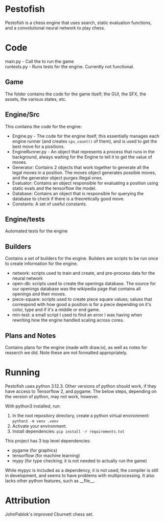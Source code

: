 Pestofish
==============
Pestofish is a chess engine that uses search, static evaluation functions, and a convolutional neural network to play chess. 

# Code
main.py - Call the to run the game \
runtests.py - Runs tests for the engine. Currently not functional.
## Game
The folder contains the code for the game itself; the GUI, the SFX, the assets, the various states, etc.

## Engine/Src
This contains the code for the engine:
- Engine.py - The code for the engine itself, this essentially manages each engine runner (and creates ```cpu_count()``` of them), and is used to get the best move for a positions. 
- EngineRunner.py - An object that represents a process that runs in the background, always waiting for the Engine to tell it to get the value of moves. 
- Generator: Contains 2 objects that work together to generate all the legal moves in a position. The moves object generates possible moves, and the generator object purges illegal ones.
- Evaluator: Contains an object responsible for evaluating a position using static evals and the tensorflow lite model.
- Database: Contains an object that is responsible for querying the database to check if there is a theoretically good move.
- Constants: A set of useful constants.

## Engine/tests
Automated tests for the engine

## Builders 
Contains a set of builders for the engine. Builders are scripts to be run once to create information for the engine.
- network: scripts used to train and create, and pre-process data for the neural network
- open-db: scripts used to create the openings database. The source for our openings database was the wikipedia page that contains all openings and their moves.
- piece-square: scripts used to create piece square values; values that correspond with how good a position is for a piece depending on it's color, type and if it's a middle or end game. 
- min-test: a small script I used to find an error I was having when rewriting how the engine handled scaling across cores.

## Plans and Notes
Contains plans for the engine (made with draw.io), as well as notes for reaserch we did. Note these are not formatted appropriately. 

# Running
Pestofish uses python 3.12.3. Other versions of python should work, if they have access to Tensorflow 2, and pygame. 
The below steps, depending on the version of python, may not work, however. 

With python3 installed, run:
1. In the root repository directory, create a python virtual environment:
```python3 -m venv .venv```
2. Activate your environment.
3. Install dependencies:
```pip install -r requirements.txt```

This project has 3 top level dependencies: 
- pygame (for graphics)
- tensorflow (for machine learning) 
- mypy (for type checking; it is not needed to actually run the game)

While mypyc is included as a dependency, it is not used; the compiler is still in development, and seems to have problems with multiprocessing. It also lacks other python features, such as \_\_file\_\_.

# Attribution
JohnPablok's improved Cburnett chess set.

